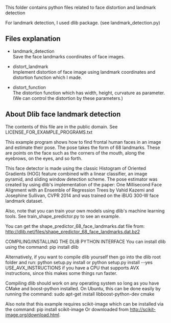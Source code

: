 This folder contains python files related to face distortion and landmark detection

For landmark detection, I used dlib package. (see landmark_detection.py)

## Files explanation
- landmark_detection  
Save the face landmarks coordinates of face images.  

- distort_landmark  
Implement distortion of face image using landmark coordinates and distortion function which I made. 

- distort_function  
The distortion function which has width, height, curvature as parameter. (We can control the distortion by these parameters.)


## About Dlib face landmark detection
The contents of this file are in the public domain. See LICENSE_FOR_EXAMPLE_PROGRAMS.txt

  This example program shows how to find frontal human faces in an image and
  estimate their pose.  The pose takes the form of 68 landmarks.  These are
  points on the face such as the corners of the mouth, along the eyebrows, on
  the eyes, and so forth.

  This face detector is made using the classic Histogram of Oriented
  Gradients (HOG) feature combined with a linear classifier, an image pyramid,
  and sliding window detection scheme.  The pose estimator was created by
  using dlib's implementation of the paper:
     One Millisecond Face Alignment with an Ensemble of Regression Trees by
     Vahid Kazemi and Josephine Sullivan, CVPR 2014
  and was trained on the iBUG 300-W face landmark dataset.

  Also, note that you can train your own models using dlib's machine learning
  tools. See train_shape_predictor.py to see an example.

  You can get the shape_predictor_68_face_landmarks.dat file from:
  http://dlib.net/files/shape_predictor_68_face_landmarks.dat.bz2

COMPILING/INSTALLING THE DLIB PYTHON INTERFACE
  You can install dlib using the command:
      pip install dlib

  Alternatively, if you want to compile dlib yourself then go into the dlib
  root folder and run:
      python setup.py install
  or
      python setup.py install --yes USE_AVX_INSTRUCTIONS
  if you have a CPU that supports AVX instructions, since this makes some
  things run faster.  

  Compiling dlib should work on any operating system so long as you have
  CMake and boost-python installed.  On Ubuntu, this can be done easily by
  running the command:
      sudo apt-get install libboost-python-dev cmake

  Also note that this example requires scikit-image which can be installed
  via the command:
      pip install scikit-image
  Or downloaded from http://scikit-image.org/download.html.

